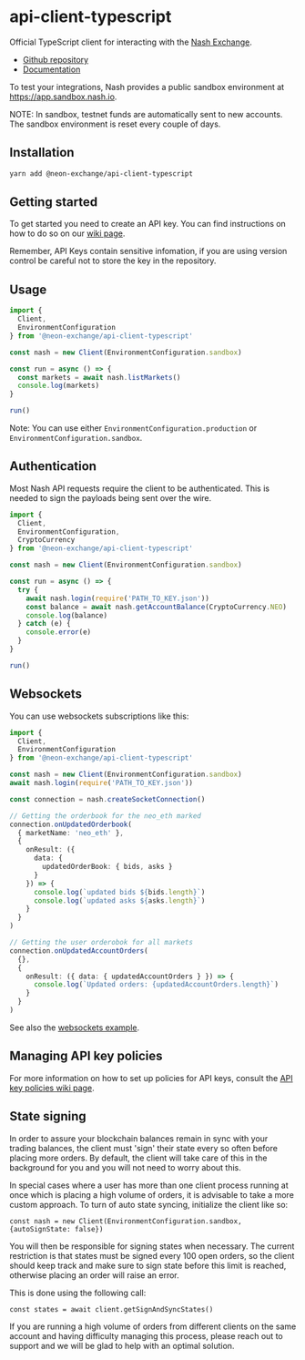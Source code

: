 # api-client-typescript

Official TypeScript client for interacting with the [Nash Exchange](https://nash.io/).

- [Github repository](https://github.com/nash-io/api-client-typescript)
- [Documentation](https://nash-io.github.io/api-client-typescript/docs/) 


To test your integrations, Nash provides a public sandbox environment at https://app.sandbox.nash.io.

NOTE: In sandbox, testnet funds are automatically sent to new accounts. The sandbox environment is reset every couple of days.

## Installation

```sh
yarn add @neon-exchange/api-client-typescript
```

## Getting started

To get started you need to create an API key. You can find instructions on how to do so on our [wiki page](https://gitlab.com/nash-io-public/api-client-typescript/-/wikis/Setting-up-API-keys).

Remember, API Keys contain sensitive infomation, if you are using version control be careful not to store the key in the repository.

## Usage

```typescript
import {
  Client,
  EnvironmentConfiguration
} from '@neon-exchange/api-client-typescript'

const nash = new Client(EnvironmentConfiguration.sandbox)

const run = async () => {
  const markets = await nash.listMarkets()
  console.log(markets)
}

run()
```

Note: You can use either `EnvironmentConfiguration.production` or `EnvironmentConfiguration.sandbox`.

## Authentication

Most Nash API requests require the client to be authenticated. This is needed to sign the payloads being sent over the wire.

```typescript
import {
  Client,
  EnvironmentConfiguration,
  CryptoCurrency
} from '@neon-exchange/api-client-typescript'

const nash = new Client(EnvironmentConfiguration.sandbox)

const run = async () => {
  try {
    await nash.login(require('PATH_TO_KEY.json'))
    const balance = await nash.getAccountBalance(CryptoCurrency.NEO)
    console.log(balance)
  } catch (e) {
    console.error(e)
  }
}

run()
```

## Websockets

You can use websockets subscriptions like this:

```typescript
import {
  Client,
  EnvironmentConfiguration
} from '@neon-exchange/api-client-typescript'

const nash = new Client(EnvironmentConfiguration.sandbox)
await nash.login(require('PATH_TO_KEY.json'))

const connection = nash.createSocketConnection()

// Getting the orderbook for the neo_eth marked
connection.onUpdatedOrderbook(
  { marketName: 'neo_eth' },
  {
    onResult: ({
      data: {
        updatedOrderBook: { bids, asks }
      }
    }) => {
      console.log(`updated bids ${bids.length}`)
      console.log(`updated asks ${asks.length}`)
    }
  }
)

// Getting the user orderobok for all markets
connection.onUpdatedAccountOrders(
  {},
  {
    onResult: ({ data: { updatedAccountOrders } }) => {
      console.log(`Updated orders: {updatedAccountOrders.length}`)
    }
  }
)
```

See also the [websockets example](https://gitlab.com/nash-io-public/api-client-typescript/-/tree/master/examples/sockets-orderbook).

## Managing API key policies

For more information on how to set up policies for API keys, consult the [API key policies wiki page](https://gitlab.com/nash-io-public/api-client-typescript/-/wikis/Apikey-policies).


## State signing

In order to assure your blockchain balances remain in sync with your trading balances, the client must 'sign' their state every so often before placing more orders.  By default, the client will take care of this in the background for you and you will not need to worry about this.

In special cases where a user has more than one client process running at once which is placing a high volume of orders, it is advisable to take a more custom approach.  To turn of auto state syncing, initialize the client like so: 

```
const nash = new Client(EnvironmentConfiguration.sandbox, {autoSignState: false})
```

You will then be responsible for signing states when necessary.  The current restriction is that states must be signed every 100 open orders, so the client should keep track and make sure to sign state before this limit is reached, otherwise placing an order will raise an error.

This is done using the following call: 

```
const states = await client.getSignAndSyncStates()
```

If you are running a high volume of orders from different clients on the same account and having difficulty managing this process, please reach out to support and we will be glad to help with an optimal solution.

